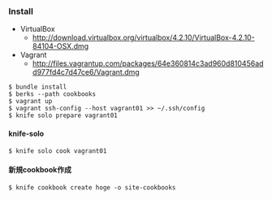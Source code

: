 ### Install

- VirtualBox
  - http://download.virtualbox.org/virtualbox/4.2.10/VirtualBox-4.2.10-84104-OSX.dmg
- Vagrant
  - http://files.vagrantup.com/packages/64e360814c3ad960d810456add977fd4c7d47ce6/Vagrant.dmg

```
$ bundle install
$ berks --path cookbooks
$ vagrant up
$ vagrant ssh-config --host vagrant01 >> ~/.ssh/config
$ knife solo prepare vagrant01
```
#### knife-solo

```
$ knife solo cook vagrant01
```


#### 新規cookbook作成

```
$ knife cookbook create hoge -o site-cookbooks
```